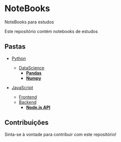 # **NoteBooks**
 NoteBooks para estudos

Este repositório contém notebooks de estudos

## Pastas

- [Python](Python)
  - [DataScience](Python/DataScience)
    - [**Pandas**](Python/DataScience/Pandas.ipynb)
    - [**Numpy**](Python/DataScience/Numpy.ipynb)

- [JavaScript](JavaScript)
  - [Frontend](JavaScript/Frontend)
  - [Backend](JavaScript/Backend)
    - [**Node.js API**](JavaScript/Backend/NodeJS_API.ipynb)


## Contribuições

Sinta-se à vontade para contribuir com este repositório!